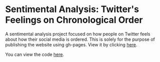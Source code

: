 # Sentimental Analysis: Twitter's Feelings on Chronological Order

A sentimental analysis project focused on how people on Twitter feels about how their social media is ordered. This is solely for the purpose of publishing the website using gh-pages. View it by clicking [here](http://kchaaa.github.io/social-media-feed).

You can view the code [here](https://github.com/kchaaa/sentimental-analysis-feed).
